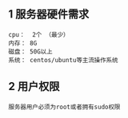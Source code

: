 ## 1 服务器硬件需求
```
cpu：  2个 （最少）
内存： 8G
磁盘： 50G以上
系统： centos/ubuntu等主流操作系统
```

## 2 用户权限
```
服务器用户必须为root或者拥有sudo权限
```

